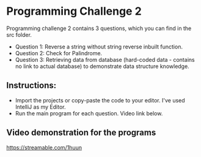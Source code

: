 # Programming Challenge 2

Programming challenge 2 contains 3 questions, which you can find in the src folder. 


* Question 1: Reverse a string without string reverse inbuilt function. 
* Question 2: Check for Palindrome.
* Question 3: Retrieving data from database (hard-coded data - contains no link to actual database) to demonstrate data structure knowledge. 

## Instructions: 

* Import the projects or copy-paste the code to your editor. I've used IntelliJ as my Editor. 
* Run the main program for each question. Video link below. 


## Video demonstration for the programs

https://streamable.com/1huun





